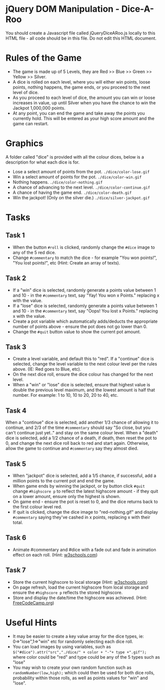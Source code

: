 # jQuery DOM Manipulation - Dice-A-Roo
You should create a Javascript file called jQueryDiceARoo.js locally to this HTML file - all code should be in this file. Do not edit this HTML document.

# Rules of the Game
- The game is made up of 5 Levels, they are Red >> Blue >> Green >> Yellow >> Silver.
- A dice is rolled on each level, where you will either win points, loose points, nothing happens, the game ends, or you proceed to the next level of dice.
- As you proceed to each level of dice, the amount you can win or loose increases in value, up until Silver when you have the chance to win the Jackpot 1,000,000 points.
- At any point, you can end the game and take away the points you currently hold. This will be entered as your high score amount and the game can restart.

# Graphics
A folder called "dice" is provided with all the colour dices, below is a description for what each dice is for.

-	Lose a select amount of points from the pot. `./dice/color-lose.gif`
-	Win a select amount of points for the pot. `./dice/color-win.gif`
-	Nothing happens. `./dice/color-nothing.gif`
-	A chance of advancing to the next level. `./dice/color-continue.gif`
-	A chance of having the game end. `./dice/color-death.gif`
-	Win the jackpot! (Only on the silver die.) `./dice/silver-jackpot.gif`

# Tasks

## Task 1
- When the button `#roll` is clicked, randomly change the `#dice` image to any of the 5 red dice.
- Change `#commentary` to match the dice - for example "You won points!", "You lost points!", etc (Hint: Create an array of texts).

## Task 2
- If a "win" dice is selected, randomly generate a points value between 1 and 10 - in the `#commentary` text, say "Yay! You won x Points." replacing x with the value.
- If a "lose" dice is selected, randomly generate a points value between 1 and 10 - in the `#commentary` text, say "Oops! You lost x Points." replacing x with the value.
- Create a pot variable which automatically adds/deducts the appropriate number of points above - ensure the pot does not go lower than 0.
- Change the `#quit` button value to show the current pot amount.

## Task 3
- Create a level variable, and default this to "red". If a "continue" dice is selected, change the level variable to the next colour level per the rules above. (IE: Red goes to Blue, etc).
- On the next dice roll, ensure the dice colour has changed for the next level.
- When a "win" or "lose" dice is selected, ensure that highest value is double the previous level maximum, and the lowest amount is half that number. For example: 1 to 10, 10 to 20, 20 to 40, etc.

## Task 4
When a "continue" dice is selected, add another 1/3 chance of allowing it to continue, and 2/3 of the time `#commentary` should say "So close, but you can't continue just yet.." and stay on the same colour level.
When a "death" dice is selected, add a 1/2 chance of a death, if death, then reset the pot to 0, and change the next dice roll back to red and start again. Otherwise, allow the game to continue and `#commentary` say they almost died.

## Task 5
- When "jackpot" dice is selected, add a 1/5 chance, if successful, add a million points to the current pot and end the game.
- When game ends by winning the jackpot, or by button click `#quit` change `#highscore p` to reflect the latest highscore amount - if they quit on a lower amount, ensure only the highest is shown.
- On game end - ensure the pot is reset to 0, and the dice returns back to the first colour level red.
- If quit is clicked, change the dice image to "red-nothing.gif" and display `#commentary` saying they've cashed in x points, replacing x with their total.

## Task 6
- Animate #commentary and #dice with a fade out and fade in animation effect on each roll. (Hint: [w3schools.com](https://www.w3schools.com/jquery/jquery_fade.asp))

## Task 7
- Store the current highscore to local storage (Hint: [w3schools.com](https://www.w3schools.com/jsref/prop_win_localstorage.asp))
- On page refresh, load the current highscore from local storage and ensure the `#highscore p` reflects the stored highscore.
- Store and display the date/time the highscore was achieved. (Hint: [FreeCodeCamp.org](https://www.freecodecamp.org/news/javascript-date-now-how-to-get-the-current-date-in-javascript/))

# Useful Hints
- It may be easier to create a key value array for the dice types, ie: 0=>"lose",1=>"win" etc for randomly selecting each dice roll.
- You can load images by using variables, such as `$("#dice").attr("src","./dice/" + color + "-"+ type +".gif");` where color could be "red" and type could be any of the 5 types such as "lose"
- You may wish to create your own random function such as `randomNumber(low,high);` which could then be used for both dice rolls, probability within those rolls, as well as points values for "win" and "lose".